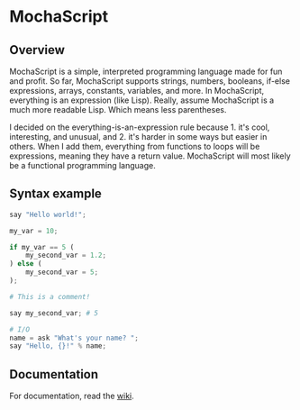 # MochaScript

## Overview
MochaScript is a simple, interpreted programming language made for fun and profit. So far, MochaScript supports strings, numbers, booleans, if-else expressions, arrays, constants, variables, and more. In MochaScript, everything is an expression (like Lisp). Really, assume MochaScript is a much more readable Lisp. Which means less parentheses.

I decided on the everything-is-an-expression rule because 1. it's cool, interesting, and unusual, and 2. it's harder in some ways but easier in others.
When I add them, everything from functions to loops will be expressions, meaning they have a return value. MochaScript will most likely be a functional programming language.

## Syntax example
```py
say "Hello world!";

my_var = 10;

if my_var == 5 (
    my_second_var = 1.2;
) else (
    my_second_var = 5;
);

# This is a comment!

say my_second_var; # 5

# I/O
name = ask "What's your name? ";
say "Hello, {}!" % name;
```

## Documentation
For documentation, read the [wiki](./wiki/).
